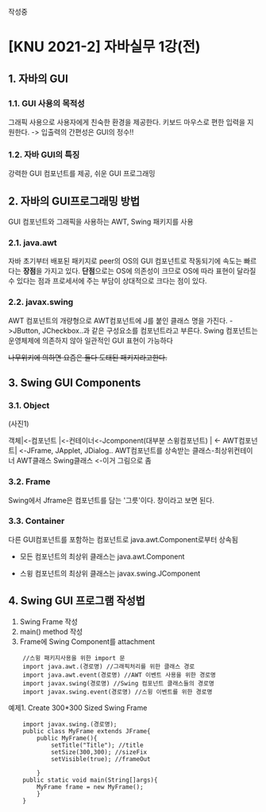 작성중

# [KNU 2021-2] 자바실무 1강(전) 


## 1. 자바의 GUI

### 1.1. GUI 사용의 목적성 

그래픽 사용으로 사용자에게 친숙한 환경을 제공한다.
키보드 마우스로 편한 입력을 지원한다.
-&gt; 입출력의 간편성은 GUI의 정수!!

### 1.2. 자바 GUI의 특징 

강력한 GUI 컴포넌트를 제공, 쉬운 GUI 프로그래밍

## 2. 자바의 GUI프로그래밍 방법

GUI 컴포넌트와 그래픽을 사용하는 AWT, Swing 패키지를 사용

### 2.1. java.awt 
자바 초기부터 배포된 패키지로 peer의 OS의 GUI 컴포넌트로 작동되기에 
속도는 빠르다는 **장점**을 가지고 있다.
**단점**으로는 OS에 의존성이 크므로 OS에 따라 표현이 달라질 수 있다는 점과 
프로세서에 주는 부담이 상대적으로 크다는 점이 있다.

### 2.2. javax.swing 
AWT 컴포넌트의 개량형으로 AWT컴포넌트에 J를 붙인 클래스 명을 가진다.
-&gt;JButton, JCheckbox..과 같은 구성요소를 컴포넌트라고 부른다.
Swing 컴포넌트는 운영체제에 의존하지 않아 일관적인 GUI 표현이 가능하다

~~나무위키에 의하면 요즘은 둘다 도태된 패키지라고한다.~~
## 3. Swing GUI Components

### 3.1. Object
(사진1)

객체|&lt;-컴포넌트              |&lt;-컨테이너&lt;-Jcomponent(대부분 스윙컴포넌트)
    |          &lt;- AWT컴포넌트|          &lt;-JFrame, JApplet, JDialog.. AWT컴포넌트를 상속받는 클래스-최상위컨테이너
    AWT클래스                  Swing클래스 <-이거 그림으로 좀 
### 3.2. Frame
Swing에서 Jframe은 컴포넌트를 담는 '그릇'이다. 창이라고 보면 된다.

### 3.3. Container
다른 GUI컴포넌트를 포함하는 컴포넌트로 java.awt.Component로부터 상속됨

 - 모든 컴포넌트의 최상위 클래스는 java.awt.Component

 - 스윙 컴포넌트의 최상위 클래스는 javax.swing.JComponent

## 4. Swing GUI 프로그램 작성법
   1. Swing Frame 작성
   2. main() method 작성
   3. Frame에 Swing Component를 attachment
~~~
    //스윙 패키지사용을 위한 import 문
    import java.awt.(경로명) //그래픽처리를 위한 클래스 경로
    import java.awt.event(경로명) //AWT 이벤트 사용을 위한 경로명
    import javax.swing(경로명) //Swing 컴포넌트 클래스들의 경로명
    import javax.swing.event(경로명) //스윙 이벤트를 위한 경로명
~~~

예제1. Create 300*300 Sized Swing Frame
~~~
    import javax.swing.(경로명);
    public class MyFrame extends JFrame{
        public MyFrame(){
            setTitle("Title"); //title
            setSize(300,300); //sizeFix
            setVisible(true); //frameOut

        }
    public static void main(String[]args){
        MyFrame frame = new MyFrame();
        }
    }
  ~~~
